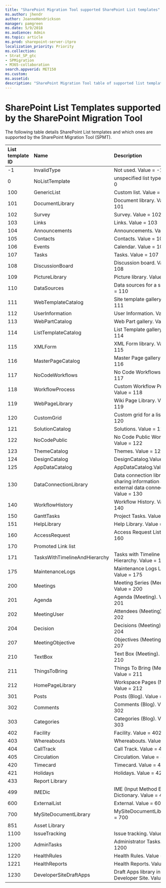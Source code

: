 ```yaml
---
title: "SharePoint Migration Tool supported SharePoint List templates"
ms.author: jhendr
author: JoanneHendrickson
manager: pamgreen
ms.date: 5/9/2018
ms.audience: Admin
ms.topic: article
ms.prod: sharepoint-server-itpro
localization_priority: Priority
ms.collection:
- Strat_SP_gtc
- SPMigration
- M365-collaboration
search.appverid: MET150
ms.custom: 
ms.assetid: 
description: "SharePoint Migration Tool table of supported list templates for migration."
---
```


# SharePoint List Templates supported by the SharePoint Migration Tool

The following table details SharePoint List templates and which ones are supported by the SharePoint Migration Tool (SPMT). 



|**List template ID**|**Name**|**Description**|**Supported by SPMT**|
|:-----|:-----|:-----|:-----|
|-1|InvalidType|Not used. Value = -1|No|
|0|NoListTemplate|unspecified list type. Value = 0|No|
|100|GenericList|Custom list. Value = 100|Yes|
|101|DocumentLibrary|Document library. Value = 101|Yes|
|102|Survey|Survey. Value = 102|Yes|
|103|Links|Links. Value = 103|Yes|
|104|Announcements|Announcements. Value = 104|Yes|
|105|Contacts|Contacts. Value = 105|Yes|
|106|Events|Calendar. Value = 106|Yes|
|107|Tasks|Tasks. Value = 107|Yes|
|108|DiscussionBoard|Discussion board. Value = 108|Yes|
|109|PictureLibrary|Picture library. Value = 109|Yes|
|110|DataSources|Data sources for a site. Value = 110|No|
|111|WebTemplateCatalog|Site template gallery. Value = 111|No|
|112|UserInformation|User Information. Value = 112|No|
|113|WebPartCatalog|Web Part gallery. Value = 113|No|
|114|ListTemplateCatalog|List Template gallery. Value = 114|No|
|115|XMLForm|XML Form library. Value = 115|Yes|
|116|MasterPageCatalog|Master Page gallery. Value = 116|No|
|117|NoCodeWorkflows|No Code Workflows. Value = 117|No|
|118|WorkflowProcess|Custom Workflow Process. Value = 118|No|
|119|WebPageLibrary|Wiki Page Library. Value = 119|No|
|120|CustomGrid|Custom grid for a list. Value = 120|Yes|
|121|SolutionCatalog|Solutions. Value = 121|No|
|122|NoCodePublic|No Code Public Workflow. Value = 122|No|
|123|ThemeCatalog|Themes. Value = 123|No|
|124|DesignCatalog|DesignCatalog.Value = 124|No|
|125|AppDataCatalog|AppDataCatalog.Value = 125|No|
|130|DataConnectionLibrary|Data connection library for sharing information about external data connections. Value = 130|No|
|140|WorkflowHistory|Workflow History. Value = 140|No|
|150|GanttTasks|Project Tasks. Value = 150|Yes|
|151|HelpLibrary|Help Library. Value = 151|No|
|160|AccessRequest|Access Request List. Value = 160|No|
|170|Promoted Link list||No|
|171|TasksWithTimelineAndHierarchy|Tasks with Timeline and Hierarchy. Value = 171|No|
|175|MaintenanceLogs|Maintenance Logs Library. Value = 175|No|
|200|Meetings|Meeting Series (Meeting). Value = 200|No|
|201|Agenda|Agenda (Meeting). Value = 201|No|
|202|MeetingUser|Attendees (Meeting). Value = 202|No|
|204|Decision|Decisions (Meeting). Value = 204|No|
|207|MeetingObjective|Objectives (Meeting). Value = 207|No|
|210|TextBox|Text Box (Meeting). Value = 210|No|
|211|ThingsToBring|Things To Bring (Meeting). Value = 211|No|
|212|HomePageLibrary|Workspace Pages (Meeting). Value = 212|No|
|301|Posts|Posts (Blog). Value = 301|Yes|
|302|Comments|Comments (Blog). Value = 302|Yes|
|303|Categories|Categories (Blog). Value = 303|Yes|
|402|Facility|Facility. Value = 402|No|
|403|Whereabouts|Whereabouts. Value = 403|No|
|404|CallTrack|Call Track. Value = 404|No|
|405|Circulation|Circulation. Value = 405|No|
|420|Timecard|Timecard. Value = 420|No|
|421|Holidays|Holidays. Value = 421|No|
|433|Report Library||No|
|499|IMEDic|IME (Input Method Editor) Dictionary. Value = 499|No|
|600|ExternalList|External. Value = 600|No|
|700|MySiteDocumentLibrary|MySiteDocumentLibrary.Value = 700|Yes|
|851|Asset Library||No|
|1100|IssueTracking|Issue tracking. Value = 1100|Yes|
|1200|AdminTasks|Administrator Tasks. Value = 1200|No|
|1220|HealthRules|Health Rules. Value = 1220|No|
|1221|HealthReports|Health Reports. Value = 1221|No|
|1230|DeveloperSiteDraftApps|Draft Apps library in Developer Site. Value = 1230|No|
